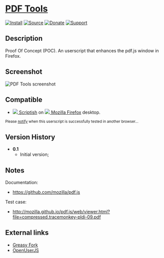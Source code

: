 # [PDF Tools](https://github.com/jerone/UserScripts/tree/master/PDF_Tools)

[![Install](https://raw.github.com/jerone/UserScripts/master/_resources/Install-button.png)](https://github.com/jerone/UserScripts/raw/master/PDF_Tools/PDF_Tools.user.js)
[![Source](https://raw.github.com/jerone/UserScripts/master/_resources/Source-button.png)](https://github.com/jerone/UserScripts/blob/master/PDF_Tools/PDF_Tools.user.js)
[![Donate](https://raw.github.com/jerone/UserScripts/master/_resources/Donate-button.png)](https://www.paypal.com/cgi-bin/webscr?cmd=_s-xclick&hosted_button_id=VCYMHWQ7ZMBKW)
[![Support](https://raw.github.com/jerone/UserScripts/master/_resources/Support-button.png)](https://github.com/jerone/UserScripts/issues)


## Description

Proof Of Concept (POC).
An userscript that enhances the pdf.js window in Firefox.


## Screenshot

![PDF Tools screenshot](https://github.com/jerone/UserScripts/raw/master/PDF_Tools/screenshot.jpg)


## Compatible

* [![](https://raw.github.com/jerone/UserScripts/master/_resources/Scriptish.png) Scriptish](https://addons.mozilla.org/firefox/addon/scriptish/) on [![](https://raw.github.com/jerone/UserScripts/master/_resources/Firefox.png) Mozilla Firefox](http://www.mozilla.org/en-US/firefox/fx/#desktop) desktop.

<sub>Please [notify](https://github.com/jerone/UserScripts/issues/new?title=Userscript%20%3Cname%3E%20%28%3Cversion%3E%29%20also%20works%20in%20%3Cbrowser%3E%20on%20%3Cdesktop/device%3E) when this userscript is successfully tested in another browser...</sub>


## Version History

* **0.1**
    * Initial version;


## Notes

Documentation:

* https://github.com/mozilla/pdf.js

Test case:

* http://mozilla.github.io/pdf.js/web/viewer.html?file=compressed.tracemonkey-pldi-09.pdf


## External links

* [Greasy Fork](https://greasyfork.org/scripts/6263-pdf-tools)
* [OpenUserJS](https://openuserjs.org/scripts/jerone/PDF_Tools)

